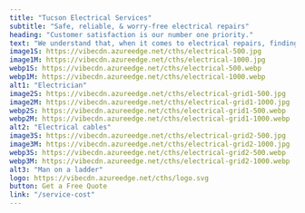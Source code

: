 ```yaml
---
title: "Tucson Electrical Services"
subtitle: "Safe, reliable, & worry-free electrical repairs"
heading: "Customer satisfaction is our number one priority."
text: "We understand that, when it comes to electrical repairs, finding a knowledgeable and trustworthy electrician in Tucson can be difficult. We treat each customer like our own family, so we can assure you that the job will get done the right way, not the easy way."
image1S: https://vibecdn.azureedge.net/cths/electrical-500.jpg
image1M: https://vibecdn.azureedge.net/cths/electrical-1000.jpg
webp1S: https://vibecdn.azureedge.net/cths/electrical-500.webp
webp1M: https://vibecdn.azureedge.net/cths/electrical-1000.webp
alt1: "Electrician"
image2S: https://vibecdn.azureedge.net/cths/electrical-grid1-500.jpg
image2M: https://vibecdn.azureedge.net/cths/electrical-grid1-1000.jpg
webp2S: https://vibecdn.azureedge.net/cths/electrical-grid1-500.webp
webp2M: https://vibecdn.azureedge.net/cths/electrical-grid1-1000.webp
alt2: "Electrical cables"
image3S: https://vibecdn.azureedge.net/cths/electrical-grid2-500.jpg
image3M: https://vibecdn.azureedge.net/cths/electrical-grid2-1000.jpg
webp3S: https://vibecdn.azureedge.net/cths/electrical-grid2-500.webp
webp3M: https://vibecdn.azureedge.net/cths/electrical-grid2-1000.webp
alt3: "Man on a ladder"
logo: https://vibecdn.azureedge.net/cths/logo.svg
button: Get a Free Quote
link: "/service-cost"
---
```

